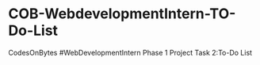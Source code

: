 # COB-WebdevelopmentIntern-TO-Do-List
CodesOnBytes #WebDevelopmentIntern Phase 1 Project Task 2:To-Do List 
